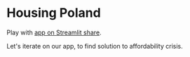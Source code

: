 # Housing Poland

Play with [app on Streamlit share](https://TODO.streamlit.app/).

Let's iterate on our app, to find solution to affordability crisis.
